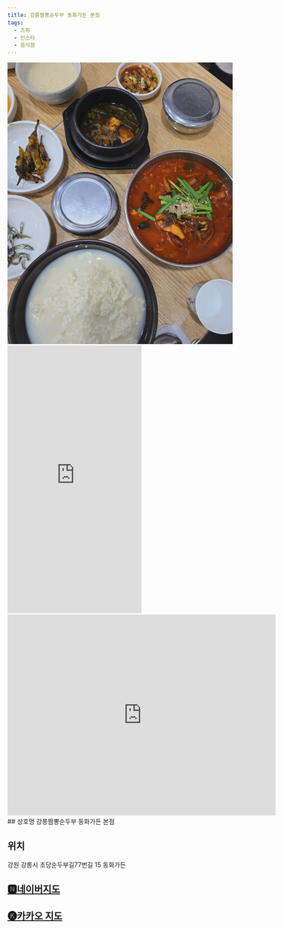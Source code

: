 ```yaml
---
title: 강릉짬뽕순두부 동화가든 본점
tags:
  - 즈하
  - 인스타
  - 음식점
---
```

<img src="assets/1741150432.jpg">
<iframe src="https://www.instagram.com/p/DGIXkS0PVe3/embed" frameborder="0" scrolling="auto" allowtransparency="true" height="600"></iframe>
<iframe src="https://www.google.com/maps/embed?pb=!1m18!1m12!1m3!1d3152.9516962442126!2d128.9120484118652!3d37.79117177186443!2m3!1f0!2f0!3f0!3m2!1i1024!2i768!4f13.1!3m3!1m2!1s0x3561e69755cffc85%3A0x4336470ed684b81e!2z64-Z7ZmU6rCA65OgIOuzuOygkA!5e0!3m2!1sko!2skr!4v1741430425644!5m2!1sko!2skr" width="600" height="450" style="border:0;" allowfullscreen="" loading="lazy" referrerpolicy="no-referrer-when-downgrade"></iframe>
## 상호명
강릉짬뽕순두부 동화가든 본점

## 위치
강원 강릉시 초당순두부길77번길 15 동화가든


## [🅽네이버지도](https://naver.me/xLWAHt86)

## [🅚카카오 지도](https://place.map.kakao.com/7846414)